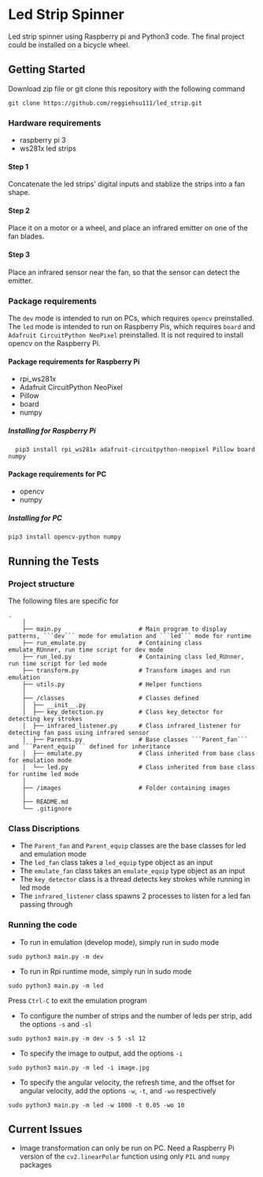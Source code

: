 # Led Strip Spinner
Led strip spinner using Raspberry pi and Python3 code. The final project could be installed on a bicycle wheel.

## Getting Started
Download zip file or git clone this repository with the following command
```
git clone https://github.com/reggiehsu111/led_strip.git
```

### Hardware requirements
  - raspberry pi 3
  - ws281x led strips
  #### Step 1
   Concatenate the led strips' digital inputs and stablize the strips into a fan shape. 
  #### Step 2
   Place it on a motor or a wheel, and place an infrared emitter on one of the fan blades. 
  #### Step 3
   Place an infrared sensor near the fan, so that the sensor can detect the emitter.

### Package requirements
The ```dev``` mode is intended to run on PCs, which requires ```opencv``` preinstalled. 
The ```led``` mode is intended to run on Raspberry Pis, which requires ```board``` and ```Adafruit CircuitPython NeoPixel``` preinstalled. It is not required to install opencv on the Raspberry Pi.

#### Package requirements for Raspberry Pi
  - rpi_ws281x
  - Adafruit CircuitPython NeoPixel
  - Pillow
  - board
  - numpy
  
##### Installing for Raspberry Pi
  ```
    pip3 install rpi_ws281x adafruit-circuitpython-neopixel Pillow board numpy
  ```
    
#### Package requirements for PC
  - opencv
  - numpy
  
##### Installing for PC
  ```
  pip3 install opencv-python numpy
  ```
  
## Running the Tests
### Project structure
The following files are specific for 
```
.
    │
    ├── main.py                      # Main program to display patterns, ```dev``` mode for emulation and ```led``` mode for runtime
    ├── run_emulate.py               # Containing class emulate_RUnner, run time script for dev mode
    ├── run_led.py                   # Containing class led_RUnner, run time script for led mode
    ├── transform.py                 # Transform images and run emulation
    ├── utils.py                     # Helper functions
    │
    ├── /classes                     # Classes defined
    │  ├── __init__.py         
    │  ├── key_detection.py          # Class key_detector for detecting key strokes
    │  ├── infrared_listener.py      # Class infrared_listener for detecting fan pass using infrared sensor
    │  ├── Parents.py                # Base classes ```Parent_fan``` and ```Parent_equip``` defined for inheritance
    │  ├── emulate.py                # Class inherited from base class for emulation mode
    │  └── led.py                    # Class inherited from base class for runtime led mode
    │
    ├── /images                      # Folder containing images
    │
    ├── README.md
    └── .gitignore
```

### Class Discriptions
  - The ```Parent_fan``` and ```Parent_equip``` classes are the base classes for led and emulation mode
  - The ```led_fan``` class takes a ```led_equip``` type object as an input
  - The ```emulate_fan``` class takes an ```emulate_equip``` type object as an input
  - The ```key_detector``` class is a thread detects key strokes while running in led mode
  - The ```infrared_listener``` class spawns 2 processes to listen for a led fan passing through
  
### Running the code
  - To run in emulation (develop mode), simply run in sudo mode
  ```
  sudo python3 main.py -m dev
  ```
  
  - To run in Rpi runtime mode, simply run in sudo mode
  ```
  sudo python3 main.py -m led
  ```
  Press ```Ctrl-C``` to exit the emulation program
  
  
  - To configure the number of strips and the number of leds per strip, add the options ```-s``` and ```-sl```
  ```
  sudo python3 main.py -m dev -s 5 -sl 12
  ```

  - To specify the image to output, add the options ```-i```
  ```
  sudo python3 main.py -m led -i image.jpg
  ``` 

  - To specify the angular velocity, the refresh time, and the offset for angular velocity, add the options ```-w```, ```-t```, and ```-wo``` respectively
  ```
  sudo python3 main.py -m led -w 1000 -t 0.05 -wo 10
  ```


## Current Issues
  - Image transformation can only be run on PC. Need a Raspberry Pi version of the ```cv2.linearPolar``` function using only ```PIL``` and ```numpy``` packages


